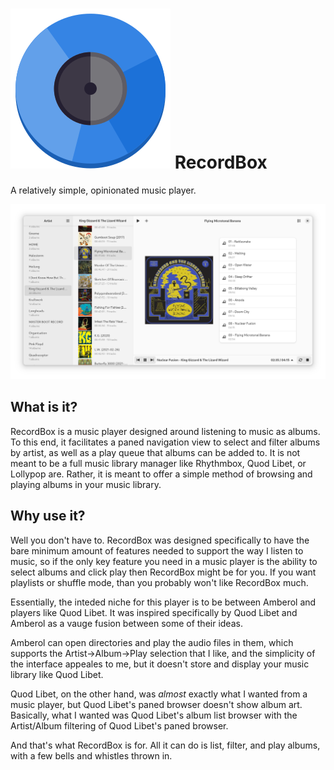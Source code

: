 # ![logo](data/icons/hicolor/scalable/apps/com.github.edestcroix.RecordBox.svg) RecordBox
A relatively simple, opinionated music player.

![Screenshot of main window](screenshot.png)

## What is it?
RecordBox is a music player designed around listening to music as albums. To this end, it facilitates a paned navigation view to select and filter albums by artist,
as well as a play queue that albums can be added to. It is not meant to be a full music library manager like Rhythmbox, Quod Libet, or Lollypop are. Rather, it is meant to offer a simple method of browsing and playing albums in your music library.

## Why use it?
Well you don't have to. RecordBox was designed specifically to have the bare minimum amount of features needed to support the way I listen to music,
so if the only key feature you need in a music player is the ability to select albums and click play then RecordBox might be for you. If you want playlists or shuffle mode,
than you probably won't like RecordBox much.

Essentially, the inteded niche for this player is to be between Amberol and players like Quod Libet. It was inspired
specifically by Quod Libet and Amberol as a vauge fusion between some of their ideas.

Amberol can open directories and play the audio files in them, which supports the Artist->Album->Play selection that I like, and the simplicity of 
the interface appeales to me, but it doesn't store and display your music library like Quod Libet.  

Quod Libet, on the other hand, was _almost_ exactly what I wanted from a music player, but Quod Libet's paned browser
doesn't show album art. Basically, what I wanted was Quod Libet's album list browser with the Artist/Album filtering of Quod Libet's paned browser.

And that's what RecordBox is for. All it can do is list, filter, and play albums, with a few bells and whistles thrown in.
